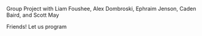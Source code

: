 Group Project with Liam Foushee, Alex Dombroski, Ephraim Jenson, Caden Baird, and Scott May

Friends! Let us program
